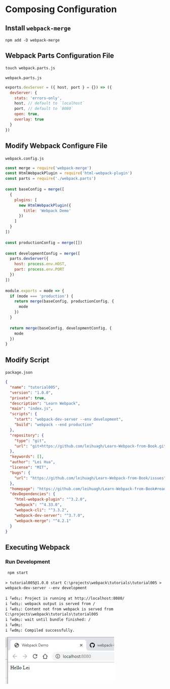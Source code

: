 # Composing Configuration

## Install `webpack-merge`

```shell
npm add -D webpack-merge
```

## Webpack Parts Configuration File

```shell
touch webpack.parts.js
```

`webpack.parts.js`

```javascript
exports.devServer = ({ host, port } = {}) => ({
  devServer: {
    stats: 'errors-only',
    host, // default to `localhost`
    port, // default to `8080`
    open: true,
    overlay: true
  }
})
```

## Modify Webpack Configure File

`webpack.config.js`

```javascript
const merge = require('webpack-merge')
const HtmlWebpackPlugin = require('html-webpack-plugin')
const parts = require('./webpack.parts')

const baseConfig = merge([
  {
    plugins: [
      new HtmlWebpackPlugin({
        title: 'Webpack Demo'
      })
    ]
  }
])

const productionConfig = merge([])

const developmentConfig = merge([
  parts.devServer({
    host: process.env.HOST,
    part: process.env.PORT
  })
])

module.exports = mode => {
  if (mode === 'production') {
    return merge(baseConfig, productionConfig, {
      mode
    })
  }

  return merge(baseConfig, developmentConfig, {
    mode
  })
}
```

## Modify Script

`package.json`

```json
{
  "name": "tutorial005",
  "version": "1.0.0",
  "private": true,
  "description": "Learn Webpack",
  "main": "index.js",
  "scripts": {
    "start": "webpack-dev-server --env development",
    "build": "webpack --end production"
  },
  "repository": {
    "type": "git",
    "url": "git+https://github.com/leihuagh/Learn-Webpack-from-Book.git"
  },
  "keywords": [],
  "author": "Lei Hua",
  "license": "MIT",
  "bugs": {
    "url": "https://github.com/leihuagh/Learn-Webpack-from-Book/issues"
  },
  "homepage": "https://github.com/leihuagh/Learn-Webpack-from-Book#readme",
  "devDependencies": {
    "html-webpack-plugin": "^3.2.0",
    "webpack": "^4.33.0",
    "webpack-cli": "^3.3.2",
    "webpack-dev-server": "^3.7.0",
    "webpack-merge": "^4.2.1"
  }
}
```

## Executing Webpack

### Run Development

```shell
 npm start

> tutorial005@1.0.0 start C:\projects\webpack\tutorials\tutorial005 > webpack-dev-server --env development

i ｢wds｣: Project is running at http://localhost:8080/
i ｢wds｣: webpack output is served from /
i ｢wds｣: Content not from webpack is served from C:\projects\webpack\tutorials\tutorial005
i ｢wdm｣: wait until bundle finished: /
i ｢wdm｣:
i ｢wdm｣: Compiled successfully.
```

<img src="./../images/001/004.PNG" style="float: left;" alt="run on merged webpack configurations">
